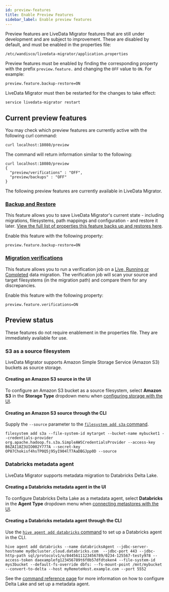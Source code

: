 ```yaml
---
id: preview-features
title: Enable Preview Features
sidebar_label: Enable preview features
---
```


Preview features are LiveData Migrator features that are still under development and are subject to improvement. These are disabled by default, and must be enabled in the properties file:

`/etc/wandisco/livedata-migrator/application.properties`

Preview features must be enabled by finding the corresponding property with the prefix `preview.feature.` and changing the `OFF` value to `ON`. For example:

```text title="Example for enabling Backup & Restore"
preview.feature.backup-restore=ON
```

LiveData Migrator must then be restarted for the changes to take effect:

```text
service livedata-migrator restart
```

## Current preview features

You may check which preview features are currently active with the following curl command:

```text title="Command"
curl localhost:18080/preview
```

The command will return information similar to the following:
```text title="Output"
curl localhost:18080/preview
{
  "preview/verifications" : "OFF",
  "preview/backups" : "OFF"
}
```

The following preview features are currently available in LiveData Migrator.

### [Backup and Restore](./backup-and-restore.md)

This feature allows you to save LiveData Migrator's current state - including migrations, filesystems, path mappings and configuration - and restore it later. [View the full list of properties this feature backs up and restores here](./backup-and-restore).

Enable this feature with the following property:

```text
preview.feature.backup-restore=ON
```

### [Migration verifications](./migration-verifications.md)

This feature allows you to run a verification job on a [Live, Running or Completed](./manage-migrations.md#data-migration-states) data migration. The verification job will scan your source and target filesystems (in the migration path) and compare them for any discrepancies.

Enable this feature with the following property:

```text
preview.feature.verifications=ON
```

## Preview status

These features do not require enablement in the properties file. They are immediately available for use.

### S3 as a source filesystem

LiveData Migrator supports Amazon Simple Storage Service (Amazon S3) buckets as source storage.

#### Creating an Amazon S3 source in the UI

To configure an Amazon S3 bucket as a source filesystem, select **Amazon S3** in the **Storage Type** dropdown menu when [configuring storage with the UI](./configure-storage.md#configure-storage-with-the-ui).

#### Creating an Amazon S3 source through the CLI

Supply the `--source` parameter to the [`filesystem add s3a` command](./command-reference.md#filesystem-add-s3a).

```text title="Example"
filesystem add s3a --file-system-id mytarget --bucket-name mybucket1 --credentials-provider org.apache.hadoop.fs.s3a.SimpleAWSCredentialsProvider --access-key B6ZAI18Z3UIO002Y777A --secret-key OP87Chokisf4hsTP0Q5j95yI904lT7AaDBGJpp0D --source
```

### Databricks metadata agent

LiveData Migrator supports metadata migration to Databricks Delta Lake.

#### Creating a Databricks metadata agent in the UI

To configure Databricks Delta Lake as a metadata agent, select **Databricks** in the **Agent Type** dropdown menu when [connecting metastores with the UI](./connect-metastores.md#add-target-agents).

#### Creating a Databricks metadata agent through the CLI

Use the [`hive agent add databricks` command](./command-reference.md#hive-agent-add-databricks) to set up a Databricks agent in the CLI.

```text title="Example for remote Databricks agent"
hive agent add databricks --name databricksAgent --jdbc-server-hostname mydbcluster.cloud.databricks.com  --jdbc-port 443 --jdbc-http-path sql/protocolv1/o/8445611123456789/0234-125567-testy978 --access-token daexamplefg123456789t6f0b57dfdtoken4 --file-system-id mys3bucket --default-fs-override dbfs: --fs-mount-point /mnt/mybucket --convert-to-delta --host myRemoteHost.example.com --port 5552
```

See the [command reference page](./command-reference.md#hive-agent-add-databricks) for more information on how to configure Delta Lake and set up a metadata agent.
